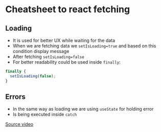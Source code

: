 # Cheatsheet to react fetching 
## Loading 
- It is used for better UX while waiting for the data
- When we are fetching data we `setIsLoading=true` and based on this condition display message
- After fetching `setIsLoading=false`
- For better readability could be used inside `finally`:
```js
finally {
  setIsLoading(false);
}
```
## Errors
- In the same way as loading we are using `useState` for holding error
- Is being executed inside `catch`


[Source video](https://www.youtube.com/watch?v=00lxm_doFYw)